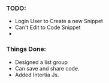 ### TODO:
* Login User to Create a new Snippet
* Can't Edit to Code Snippet
* 

### Things Done:
* Designed a list group
* Can save and share code.
* Added Intertia Js.
